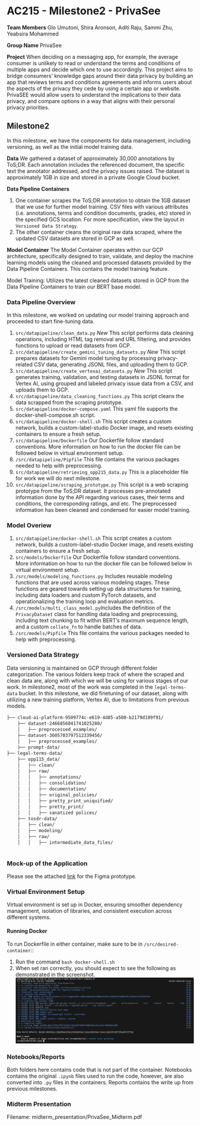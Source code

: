 # AC215 - Milestone2 - PrivaSee

**Team Members** Glo Umutoni, Shira Aronson, Aditi Raju, Sammi Zhu, Yeabsira Mohammed

**Group Name** PrivaSee

**Project** When deciding on a messaging app, for example, the average consumer is unlikely to read or understand the terms and conditions of multiple apps and decide which one to use accordingly. This project aims to bridge consumers’ knowledge gaps around their data privacy by building an app that reviews terms and conditions agreements and informs users about the aspects of the privacy they cede by using a certain app or website. PrivaSEE would allow users to understand the implications to their data privacy, and compare options in a way that aligns with their personal privacy priorities.

## Milestone2
In this milestone, we have the components for data management, including versioning, as well as the initial model training data. 

**Data** We gathered a dataset of approximately 30,000 annotations by ToS;DR. Each annotation includes the referenced document, the specific text the annotator addressed, and the privacy issues raised. The dataset is approximately 1GB in size and stored in a private Google Cloud bucket.

**Data Pipeline Containers** 
1. One container scrapes the ToS;DR annotation to obtain the 1GB dataset that we use for further model training. CSV files with various attributes (i.e. annotations, terms and condition documents, grades, etc) stored in the specified GCS location. For more specification, view the layout in `Versioned Data Strategy`. 
2. The other container cleans the original raw data scraped, where the updated CSV datasets are stored in GCP as well. 

**Model Container** 
The Model Container operates within our GCP architecture, specifically designed to train, validate, and deploy the machine learning models using the cleaned and processed datasets provided by the Data Pipeline Containers.  This contains the model training feature.

Model Training: Utilizes the latest cleaned datasets stored in GCP from the Data Pipeline Containers to train our BERT base model.

### Data Pipeline Overview
In this milestone, we worked on updating our model training approach and proceeded to start fine-tuning data. 
1. `src/datapipeline/clean_data.py` *New* This script performs data cleaning operations, including HTML tag removal and URL filtering, and provides functions to upload or read datasets from GCP.
2. `src/datapipeline/create_gemini_tuning_datasets.py` *New* This script prepares datasets for Gemini model tuning by processing privacy-related CSV data, generating JSONL files, and uploading them to GCP.
3. `src/datapipeline/create_vertexai_datasets.py` *New* This script generates training, validation, and testing datasets in JSONL format for Vertex AI, using grouped and labeled privacy issue data from a CSV, and uploads them to GCP. 
4. `src/datapipeline/data_cleaning_functions.py` This script cleans the data scrapped from the scraping prototype. 
5. `src/datapipeline/docker-compose.yaml` This yaml file supports the docker-shell-compose.sh script. 
6. `src/datapipeline/docker-shell.sh` This script creates a custom network, builds a custom-label-studio Docker image, and resets existing containers to ensure a fresh setup.
7. `src/datapipeline/Dockerfile` Our Dockerfile follow standard conventions. More information on how to run the docker file can be followed below in virtual environment setup. 
8. `/src/datapipeline/Pipfile` This file contains the various packages needed to help with preprocessing.
9. `src/datapipeline/retrieving_opp215_data.py` This is a placeholder file for work we will do next milestone. 
10. `src/datapipeline/scraping_prototype.py` This script is a web scraping prototype from the ToS;DR dataset. It processes pre-annotated information done by the API regarding various cases, their terms and conditions, the corresponding ratings, and etc. The preprocessed information has been cleaned and condensed for easier model training. 

### Model Overiew
1. `src/datapipeline/docker-shell.sh` This script creates a custom network, builds a custom-label-studio Docker image, and resets existing containers to ensure a fresh setup.
2. `src/models/Dockerfile` Our Dockerfile follow standard conventions. More information on how to run the docker file can be followed below in virtual environment setup. 
3. `/src/models/modeling_functions.py` Includes reusable modeling functions that are used across various modeling stages. These functions are geared towards setting up data structures for training, including data loaders and custom PyTorch datasets, and operationalizing the training loop and evaluation metrics.
4. `/src/models/multi_class_model.py`Includes the definition of the `PrivacyDataset` class for handling data loading and preprocessing, including text chunking to fit within BERT’s maximum sequence length, and a custom `collate_fn` to handle batches of data.
5. `/src/models/Pipfile` This file contains the various packages needed to help with preprocessing.

### Versioned Data Strategy
Data versioning is maintained on GCP through different folder categorization. The various folders keep track of where the scraped and clean data are, along with which we will be using for various stages of our work. In milestone2, most of the work was completed in the `legal-terms-data` bucket. In this milestone, we did finetuning of our dataset, along with utilizing a new training platform, Vertex AI, due to limitations from previous models. 
```
├── cloud-ai-platform-9509774c-e619-4d85-a500-b2179d109f91/
    ├── dataset-2466856041741025280/
    │   ├── preprocessed_examples/    
    ├── dataset-3605703797512339456/
    │   ├── preprocessed_examples/    
    ├── prompt-data/
├── legal-terms-data/
    ├── opp115_data/
    │   ├── clean/
    │   ├── raw/
    │   │   ├── annotations/        
    │   │   ├── consolidation/ 
    │   │   ├── documentation/ 
    │   │   ├── original_policies/    
    │   │   ├── pretty_print_uniquified/ 
    │   │   ├── pretty_print/
    │   │   ├── sanatized polices/          
    ├── tosdr-data/
    │   ├── clean/
    │   ├── modeling/
    │   ├── raw/
    │   │   ├── intermediate_data_files/ 
   
```

### Mock-up of the Application
Please see the attached [link](https://www.figma.com/proto/2vH2YvNCwrQwaWzuAyjBRf/Untitled?node-id=1-8&node-type=canvas&t=zR7ESBDVrApvzAjv-1&scaling=scale-down&content-scaling=fixed&page-id=0%3A1) for the Figma prototype.

### Virtual Environment Setup
Virtual environment is set up in Docker, ensuring smoother dependency management, isolation of libraries, and consistent execution across different systems.
#### Running Docker 
To run Dockerfile in either container, make sure to be in `/src/desired-container`::
1. Run the command `bash docker-shell.sh`
2. When set ran correctly, you should expect to see the following as demonstrated in the screenshot.
![Image](reports/docker-screenshot.png)


### Notebooks/Reports
Both folders here contains code that is not part of the container. Notebooks contains the original `.ipynb` files used to run the code, however, are also converted into `.py` files in the containers. Reports contains the write up from previous milestones. 

### Midterm Presentation
Filename: midterm_presentation/PrivaSee_Midterm.pdf
